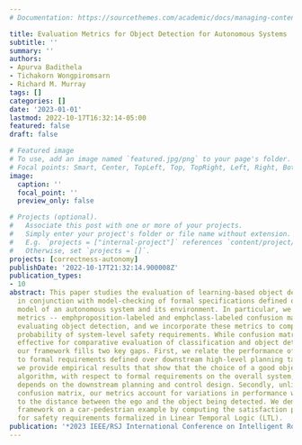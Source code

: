 ```yaml
---
# Documentation: https://sourcethemes.com/academic/docs/managing-content/

title: Evaluation Metrics for Object Detection for Autonomous Systems
subtitle: ''
summary: ''
authors:
- Apurva Badithela
- Tichakorn Wongpiromsarn
- Richard M. Murray
tags: []
categories: []
date: '2023-01-01'
lastmod: 2022-10-17T16:32:14-05:00
featured: false
draft: false

# Featured image
# To use, add an image named `featured.jpg/png` to your page's folder.
# Focal points: Smart, Center, TopLeft, Top, TopRight, Left, Right, BottomLeft, Bottom, BottomRight.
image:
  caption: ''
  focal_point: ''
  preview_only: false

# Projects (optional).
#   Associate this post with one or more of your projects.
#   Simply enter your project's folder or file name without extension.
#   E.g. `projects = ["internal-project"]` references `content/project/deep-learning/index.md`.
#   Otherwise, set `projects = []`.
projects: [correctness-autonomy]
publishDate: '2022-10-17T21:32:14.900008Z'
publication_types:
- 10
abstract: This paper studies the evaluation of learning-based object detection models
  in conjunction with model-checking of formal specifications defined on an abstract
  model of an autonomous system and its environment. In particular, we define two
  metrics -- emphproposition-labeled and emphclass-labeled confusion matrices -- for
  evaluating object detection, and we incorporate these metrics to compute the satisfaction
  probability of system-level safety requirements. While confusion matrices have been
  effective for comparative evaluation of classification and object detection models,
  our framework fills two key gaps. First, we relate the performance of object detection
  to formal requirements defined over downstream high-level planning tasks. In particular,
  we provide empirical results that show that the choice of a good object detection
  algorithm, with respect to formal requirements on the overall system, significantly
  depends on the downstream planning and control design. Secondly, unlike the traditional
  confusion matrix, our metrics account for variations in performance with respect
  to the distance between the ego and the object being detected. We demonstrate this
  framework on a car-pedestrian example by computing the satisfaction probabilities
  for safety requirements formalized in Linear Temporal Logic (LTL).
publication: '*2023 IEEE/RSJ International Conference on Intelligent Robots and Systems (IROS)*'
---
```

